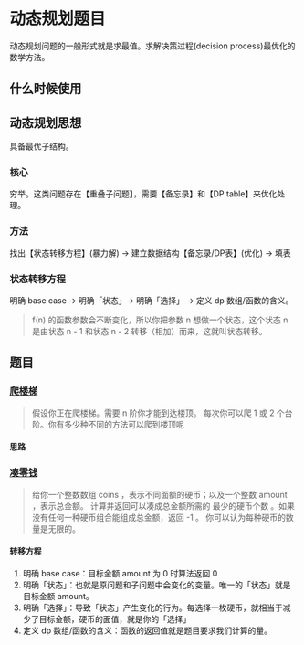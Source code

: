 # 动态规划题目
动态规划问题的一般形式就是求最值。求解决策过程(decision process)最优化的数学方法。

## 什么时候使用
## 动态规划思想
具备最优子结构。
### 核心
穷举。这类问题存在【重叠子问题】，需要【备忘录】和【DP table】来优化处理。
### 方法
找出【状态转移方程】(暴力解) -> 建立数据结构【备忘录/DP表】(优化) -> 填表

### 状态转移方程
明确 base case -> 明确「状态」-> 明确「选择」 -> 定义 dp 数组/函数的含义。

>f(n) 的函数参数会不断变化，所以你把参数 n 想做一个状态，这个状态 n 是由状态 n - 1 和状态 n - 2 转移（相加）而来，这就叫状态转移。




## 题目
### [爬楼梯](https://leetcode-cn.com/problems/climbing-stairs/)

>假设你正在爬楼梯。需要 n 阶你才能到达楼顶。
>每次你可以爬 1 或 2 个台阶。你有多少种不同的方法可以爬到楼顶呢

#### 思路

### [凑零钱](https://leetcode-cn.com/problems/coin-change/)
>给你一个整数数组 coins ，表示不同面额的硬币；以及一个整数 amount ，表示总金额。
>计算并返回可以凑成总金额所需的 最少的硬币个数 。如果没有任何一种硬币组合能组成总金额，返回 -1 。
>你可以认为每种硬币的数量是无限的。

#### 转移方程
1. 明确 base case：目标金额 amount 为 0 时算法返回 0
2. 明确「状态」：也就是原问题和子问题中会变化的变量。唯一的「状态」就是目标金额 amount。
3. 明确「选择」：导致「状态」产生变化的行为。每选择一枚硬币，就相当于减少了目标金额，硬币的面值，就是你的「选择」
4. 定义 dp 数组/函数的含义：函数的返回值就是题目要求我们计算的量。



